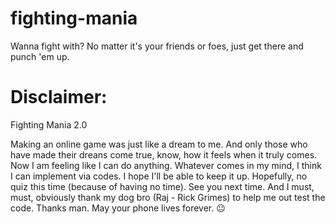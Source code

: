 # fighting-mania
Wanna fight with? No matter it's your friends or foes, just get there and punch 'em up.

# Disclaimer:
Fighting Mania 2.0 

Making an online game was just like a dream to me. And only those who have made their dreans come true, know, how it feels when it truly comes. Now I am feeling like I can do anything. Whatever comes in my mind, I think I can implement via codes. I hope I'll be able to keep it up. Hopefully, no quiz this time (because of having no time). See you next time. And I must, must, obviously thank my dog bro (Raj - Rick Grimes) to help me out test the code. Thanks man. May your phone lives forever. 😐
            
